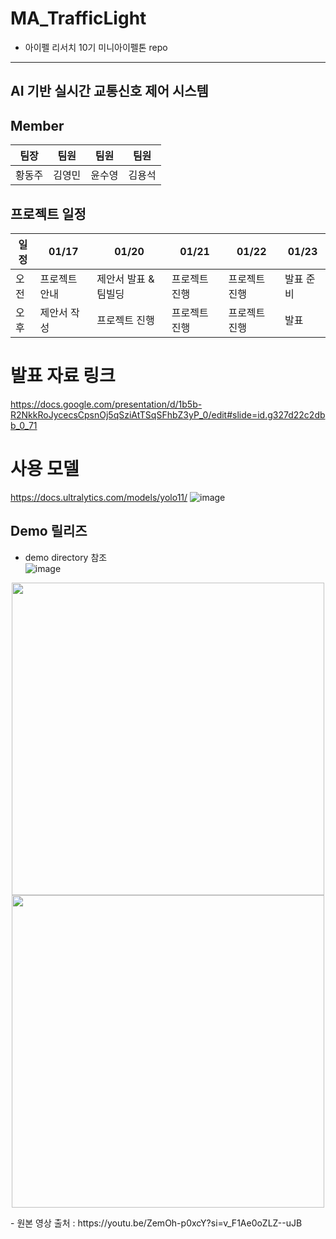 # MA_TrafficLight
- 아이펠 리서치 10기 미니아이펠톤 repo 
---
## AI 기반 실시간 교통신호 제어 시스템
## Member
|팀장|팀원|팀원|팀원|  
|:----:|:---:|:-----:|:---:|  
|황동주|김영민|윤수영|김용석|  

## 프로젝트 일정    
| 일정 | 01/17 | 01/20 | 01/21 | 01/22 | 01/23 |
| --- | --- | --- | --- | --- | --- |
| 오전 | 프로젝트 안내 | 제안서 발표 & 팀빌딩 | 프로젝트 진행 | 프로젝트 진행 | 발표 준비 |
| 오후 | 제안서 작성 | 프로젝트 진행 | 프로젝트 진행 | 프로젝트 진행 | 발표 |

# 발표 자료 링크
https://docs.google.com/presentation/d/1b5b-R2NkkRoJycecsCpsnOj5qSziAtTSqSFhbZ3yP_0/edit#slide=id.g327d22c2dbb_0_71

# 사용 모델
https://docs.ultralytics.com/models/yolo11/
![image](https://github.com/user-attachments/assets/a75db245-7071-4c2b-930c-15c4427db2b5)

## Demo 릴리즈
- demo directory 참조  
![image](https://github.com/user-attachments/assets/a5daea09-07fa-4d11-b4d5-3435618cb4c3)

<p align="center">
  <img src="finetuning/emergency_vehicles.gif" width="500" />
  <img src="finetuning/yolo11_coco.gif" width="500" />
</p>
- 원본 영상 출처 : https://youtu.be/ZemOh-p0xcY?si=v_F1Ae0oZLZ--uJB
